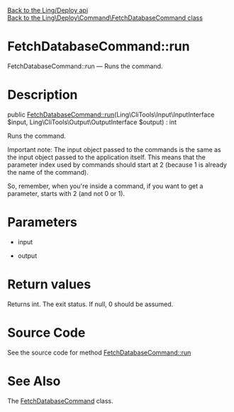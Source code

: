 [Back to the Ling/Deploy api](https://github.com/lingtalfi/Deploy/blob/master/doc/api/Ling/Deploy.md)<br>
[Back to the Ling\Deploy\Command\FetchDatabaseCommand class](https://github.com/lingtalfi/Deploy/blob/master/doc/api/Ling/Deploy/Command/FetchDatabaseCommand.md)


FetchDatabaseCommand::run
================



FetchDatabaseCommand::run — Runs the command.




Description
================


public [FetchDatabaseCommand::run](https://github.com/lingtalfi/Deploy/blob/master/doc/api/Ling/Deploy/Command/FetchDatabaseCommand/run.md)(Ling\CliTools\Input\InputInterface $input, Ling\CliTools\Output\OutputInterface $output) : int




Runs the command.

Important note:
The input object passed to the commands is the same as the input object passed to the application itself.
This means that the parameter index used by commands should start at 2 (because 1 is already the name of the command).

So, remember, when you're inside a command, if you want to get a parameter, starts with 2 (and not 0 or 1).




Parameters
================


- input

    

- output

    


Return values
================

Returns int.
The exit status.
If null, 0 should be assumed.







Source Code
===========
See the source code for method [FetchDatabaseCommand::run](https://github.com/lingtalfi/Deploy/blob/master/Command/FetchDatabaseCommand.php#L40-L123)


See Also
================

The [FetchDatabaseCommand](https://github.com/lingtalfi/Deploy/blob/master/doc/api/Ling/Deploy/Command/FetchDatabaseCommand.md) class.



